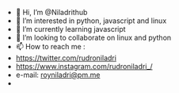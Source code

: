 - 👋 Hi, I’m @Niladrithub
- 👀 I’m interested in python, javascript and linux
- 🌱 I’m currently learning javascript 
- 💞️ I’m looking to collaborate on linux and python
- 📫 How to reach me : 
- https://twitter.com/rudroniladri
- https://www.instagram.com/rudroniladri_/
- e-mail: royniladri@pm.me
- 
<!--- 
Niladrithub/Niladrithub is a ✨ special ✨ repository because its `README.md` (this file) appears on your GitHub profile.
You can click the Preview link to take a look at your changes.
--->
